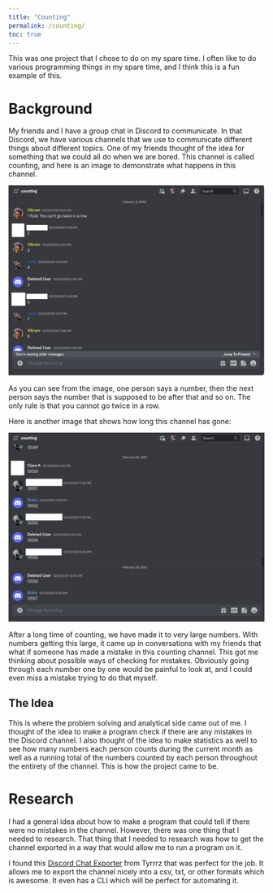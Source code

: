 ```yaml
---
title: "Counting"
permalink: /counting/
toc: true
---
```


This was one project that I chose to do on my spare time. I often like to do various programming things in my spare time, and I think this is a fun example of this.

# Background

My friends and I have a group chat in Discord to communicate. In that Discord, we have various channels that we use to communicate different things about different topics. One of my friends thought of the idea for something that we could all do when we are bored. This channel is called counting, and here is an image to demonstrate what happens in this channel.

![Counting Image](\assets\images\counting\first.png)

As you can see from the image, one person says a number, then the next person says the number that is supposed to be after that and so on. The only rule is that you cannot go twice in a row.

Here is another image that shows how long this channel has gone:

![Counting Image](\assets\images\counting\last.png)

After a long time of counting, we have made it to very large numbers. With numbers getting this large, it came up in conversations with my friends that what if someone has made a mistake in this counting channel. This got me thinking about possible ways of checking for mistakes. Obviously going through each number one by one would be painful to look at, and I could even miss a mistake trying to do that myself.

## The Idea

This is where the problem solving and analytical side came out of me. I thought of the idea to make a program check if there are any mistakes in the Discord channel. I also thought of the idea to make statistics as well to see how many numbers each person counts during the current month as well as a running total of the numbers counted by each person throughout the entirety of the channel. This is how the project came to be.

# Research

I had a general idea about how to make a program that could tell if there were no mistakes in the channel. However, there was one thing that I needed to research. That thing that I needed to research was how to get the channel exported in a way that would allow me to run a program on it.

I found this [Discord Chat Exporter](https://github.com/Tyrrrz/DiscordChatExporter) from Tyrrrz that was perfect for the job. It allows me to export the channel nicely into a csv, txt, or other formats which is awesome. It even has a CLI which will be perfect for automating it.